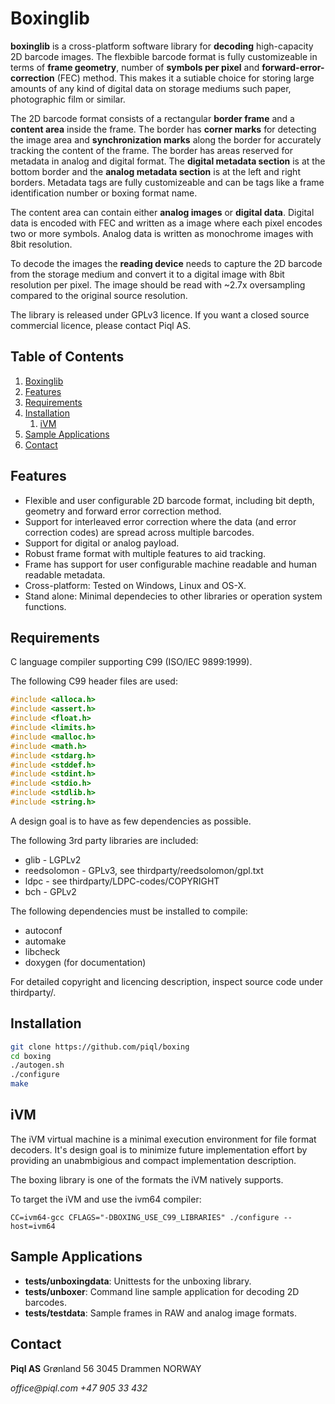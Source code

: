 # Boxinglib

**boxinglib** is a cross-platform software library for **decoding**
high-capacity 2D barcode images. The flexbible barcode format is fully
customizeable in terms of **frame geometry**, number of **symbols per pixel**
and **forward-error-correction** (FEC) method. This makes it a sutiable choice
for storing large amounts of any kind of digital data on storage mediums such
paper, photographic film or similar.

The 2D barcode format consists of a rectangular **border frame** and a **content
area** inside the frame. The border has **corner marks** for detecting the image
area and **synchronization marks** along the border for accurately tracking the
content of the frame. The border has areas reserved for metadata in analog and
digital format. The **digital metadata section** is at the bottom border and the
**analog metadata section** is at the left and right borders. Metadata tags are
fully customizeable and can be tags like a frame identification number or boxing
format name.

The content area can contain either **analog images** or **digital data**.
Digital data is encoded with FEC and written as a image where each pixel encodes
two or more symbols. Analog data is written as monochrome images with 8bit
resolution.

To decode the images the **reading device** needs to capture the 2D barcode from
the storage medium and convert it to a digital image with 8bit resolution per
pixel. The image should be read with ~2.7x oversampling compared to the original
source resolution.

The library is released under GPLv3 licence. If you want a closed source
commercial licence, please contact Piql AS.

## Table of Contents

1. [Boxinglib](#boxinglib)
2. [Features](#features)
3. [Requirements](#requirements)
4. [Installation](#installation)
   1. [iVM](#ivm)
5. [Sample Applications](#sample-applications)
6. [Contact](#contact)

## Features

- Flexible and user configurable 2D barcode format, including bit depth,
  geometry and forward error correction method.
- Support for interleaved error correction where the data (and error correction
  codes) are spread across multiple barcodes.
- Support for digital or analog payload.
- Robust frame format with multiple features to aid tracking.
- Frame has support for user configurable machine readable and human readable
  metadata.
- Cross-platform: Tested on Windows, Linux and OS-X.
- Stand alone: Minimal dependecies to other libraries or operation system
  functions.

## Requirements

C language compiler supporting C99 (ISO/IEC 9899:1999).

The following C99 header files are used:

```c
#include <alloca.h>
#include <assert.h>
#include <float.h>
#include <limits.h>
#include <malloc.h>
#include <math.h>
#include <stdarg.h>
#include <stddef.h>
#include <stdint.h>
#include <stdio.h>
#include <stdlib.h>
#include <string.h>
```

A design goal is to have as few dependencies as possible.

The following 3rd party libraries are included:

- glib - LGPLv2
- reedsolomon - GPLv3, see thirdparty/reedsolomon/gpl.txt
- ldpc - see thirdparty/LDPC-codes/COPYRIGHT
- bch - GPLv2

The following dependencies must be installed to compile:

- autoconf
- automake
- libcheck
- doxygen (for documentation)

For detailed copyright and licencing description, inspect source code under
thirdparty/.

## Installation

```sh
git clone https://github.com/piql/boxing
cd boxing
./autogen.sh
./configure
make
```

## iVM

The iVM virtual machine is a minimal execution environment for file format
decoders. It's design goal is to minimize future implementation effort by
providing an unabmbigious and compact implementation description.

The boxing library is one of the formats the iVM natively supports.

To target the iVM and use the ivm64 compiler:

    CC=ivm64-gcc CFLAGS="-DBOXING_USE_C99_LIBRARIES" ./configure --host=ivm64

## Sample Applications

- **tests/unboxingdata**: Unittests for the unboxing library.
- **tests/unboxer**: Command line sample application for decoding 2D barcodes.
- **tests/testdata**: Sample frames in RAW and analog image formats.

## Contact

**Piql AS** Grønland 56 3045 Drammen NORWAY

_office@piql.com_ _+47 905 33 432_
